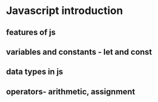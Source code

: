 # Javascript introduction
## features of js
## variables and constants - let and const
## data types in js
## operators- arithmetic, assignment

